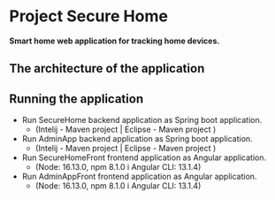 # Project Secure Home
**Smart home web application for tracking home devices.**

## The architecture of the application

## Running the application

- Run SecureHome backend application as Spring boot application. 
  -  (Intelij - Maven project | Eclipse - Maven project )
- Run AdminApp backend application as Spring boot application. 
  -  (Intelij - Maven project | Eclipse - Maven project )
- Run SecureHomeFront frontend application as Angular application. 
  - (Node: 16.13.0, npm 8.1.0  i Angular CLI: 13.1.4)
- Run AdminAppFront frontend application as Angular application. 
  - (Node: 16.13.0, npm 8.1.0  i Angular CLI: 13.1.4)

